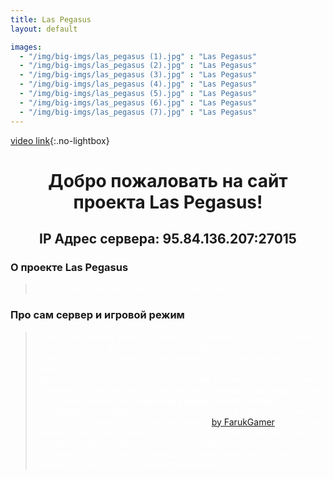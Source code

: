 ```yaml
---
title: Las Pegasus
layout: default

images:
  - "/img/big-imgs/las_pegasus (1).jpg" : "Las Pegasus"
  - "/img/big-imgs/las_pegasus (2).jpg" : "Las Pegasus"
  - "/img/big-imgs/las_pegasus (3).jpg" : "Las Pegasus"
  - "/img/big-imgs/las_pegasus (4).jpg" : "Las Pegasus"
  - "/img/big-imgs/las_pegasus (5).jpg" : "Las Pegasus"
  - "/img/big-imgs/las_pegasus (6).jpg" : "Las Pegasus"
  - "/img/big-imgs/las_pegasus (7).jpg" : "Las Pegasus"
---
```


[video link](https://youtu.be/iWowJBRMtpc?t=90s){:.no-lightbox}

# <center>Добро пожаловать на сайт проекта Las Pegasus!</center>
## <center>IP Адрес сервера: 95.84.136.207:27015</center>

### О проекте Las Pegasus
><span style="color:white">Ну, тут типа о проекте, но пока не написано.</span>

### Про сам сервер и игровой режим
><span style="color:white">В текущий момент работа сервера стабилизируется, постепенно вводятся новые функции (для дальнейшего развития режима C&Box)
и разрабатывается сам режим C&Box, так что-же это такое?<br>Вкратце: это модульный игровой режим, в основе которого лежит функционал
для работы других игровых режимов (примером тому выступает сервер **[Las Pegasus] | Brony Server | [Beta]**, находящийся по адресу `95.84.136.207:27015`),
в данном режиме используется режим SandBox и Cinema ([by FarukGamer](https://github.com/FarukGamer/cinema)) и оба этих режима работают отдельно друг от друга! В дальнейшем будет
реализован более простой модуль, который позволит налету подгружать со стороны сервера все изменения на сторону клиента... Дайте просто немного времени :)</span>